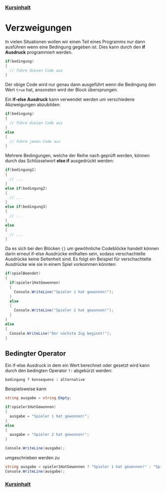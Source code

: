 ### [Kursinhalt](../README.md)

Verzweigungen
==============

In vielen Situationen wollen wir einen Teil eines Programms nur dann ausführen wenn eine Bedingung gegeben ist. Dies kann durch den **if Ausdruck** programmiert werden.

```cs
if(bedingung)
{
  // führe diesen Code aus
}
```

Der obige Code wird nur genau dann ausgeführt wenn die Bedingung den Wert `true` hat, ansonsten wird der Block übersprungen.

Ein **if-else Ausdruck** kann verwendet werden um verschiedene Abzweigungen abzubilden:

```cs
if(bedingung)
{
  // führe diesen Code aus
}
else
{
  // führe jenen Code aus
}
```

Mehrere Bedingungen, welche der Reihe nach geprüft werden, können durch das Schlüsselwort **else if** ausgedrückt werden:

```cs
if(bedingung1)
{
  // ...
}
else if(bedingung2)
{
  // ...
}
else if(bedingung3)
{
  // ...
}
else
{
  // ...
}
```

Da es sich bei den Blöcken `{}` um gewöhnliche Codeblöcke handelt können darin erneut if-else Ausdrücke enthalten sein, sodass verschachtelte Ausdrücke keine Seltenheit sind. 
Es folgt ein Beispiel für verschachtelte Ausdrücke wie sie in einem Spiel vorkommen könnten:


```cs
if(spielBeendet)
{
  if(spieler1HatGewonnen)
  {
    Console.WriteLine("Spieler 1 hat gewonnen!");
  }
  else
  {
    Console.WriteLine("Spieler 2 hat gewonnen!");
  }
}
else
{
  Console.WriteLine("Der nächste Zug beginnt!");
}
```

Bedingter Operator
--------------------

Ein if-else Ausdruck in dem ein Wert berechnet oder gesetzt wird kann durch den bedingten Operator `?:` abgekürzt werden:

```
bedingung ? konsequenz : alternative
```

Beispielsweise kann 

```cs
string ausgabe = string.Empty;

if(spieler1HatGewonnen)
{
  ausgabe = "Spieler 1 hat gewonnen!";
}
else
{
  ausgabe = "Spieler 2 hat gewonnen!";
}

Console.WriteLine(ausgabe);
```

umgeschrieben werden zu

```cs
string ausgabe = spieler1HatGewonnen ? "Spieler 1 hat gewonnen!" : "Spieler 2 hat gewonnen!";
Console.WriteLine(ausgabe);
```

### [Kursinhalt](../README.md)
